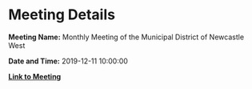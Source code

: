 # Meeting Details

**Meeting Name:** Monthly Meeting of the Municipal District of Newcastle West

**Date and Time:** 2019-12-11 10:00:00

**[Link to Meeting](https://www.limerick.ie/council/whats-on/monthly-meeting-municipal-district-newcastle-west-45)**
